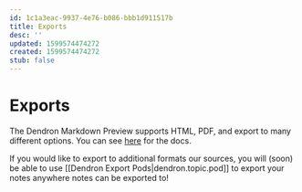 ```yaml
---
id: 1c1a3eac-9937-4e76-b086-bbb1d911517b
title: Exports
desc: ''
updated: 1599574474272
created: 1599574474272
stub: false
---
```


# Exports

The Dendron Markdown Preview supports HTML, PDF, and export to many different options. You can see [here](https://shd101wyy.github.io/markdown-preview-enhanced/#/html) for the docs.

If you would like to export to additional formats our sources, you will (soon) be able to use  [[Dendron Export Pods|dendron.topic.pod]] to export your notes anywhere notes can be exported to!
